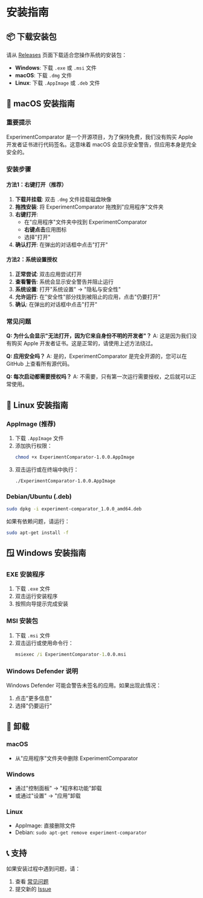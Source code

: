 # 安装指南

## 📦 下载安装包

请从 [Releases](https://github.com/chouheiwa/ExperimentComparator/releases) 页面下载适合您操作系统的安装包：

- **Windows**: 下载 `.exe` 或 `.msi` 文件
- **macOS**: 下载 `.dmg` 文件
- **Linux**: 下载 `.AppImage` 或 `.deb` 文件

## 🍎 macOS 安装指南

### 重要提示
ExperimentComparator 是一个开源项目，为了保持免费，我们没有购买 Apple 开发者证书进行代码签名。这意味着 macOS 会显示安全警告，但应用本身是完全安全的。

### 安装步骤

#### 方法1：右键打开（推荐）
1. **下载并挂载**: 双击 `.dmg` 文件挂载磁盘映像
2. **拖拽安装**: 将 ExperimentComparator 拖拽到"应用程序"文件夹
3. **右键打开**: 
   - 在"应用程序"文件夹中找到 ExperimentComparator
   - **右键点击**应用图标
   - 选择"打开"
4. **确认打开**: 在弹出的对话框中点击"打开"

#### 方法2：系统设置授权
1. **正常尝试**: 双击应用尝试打开
2. **查看警告**: 系统会显示安全警告并阻止运行
3. **系统设置**: 打开"系统设置" → "隐私与安全性"
4. **允许运行**: 在"安全性"部分找到被阻止的应用，点击"仍要打开"
5. **确认**: 在弹出的对话框中点击"打开"

### 常见问题

**Q: 为什么会显示"无法打开，因为它来自身份不明的开发者"？**
A: 这是因为我们没有购买 Apple 开发者证书。这是正常的，请使用上述方法绕过。

**Q: 应用安全吗？**
A: 是的，ExperimentComparator 是完全开源的，您可以在 GitHub 上查看所有源代码。

**Q: 每次启动都需要授权吗？**
A: 不需要，只有第一次运行需要授权，之后就可以正常使用。

## 🐧 Linux 安装指南

### AppImage (推荐)
1. 下载 `.AppImage` 文件
2. 添加执行权限：
   ```bash
   chmod +x ExperimentComparator-1.0.0.AppImage
   ```
3. 双击运行或在终端中执行：
   ```bash
   ./ExperimentComparator-1.0.0.AppImage
   ```

### Debian/Ubuntu (.deb)
```bash
sudo dpkg -i experiment-comparator_1.0.0_amd64.deb
```

如果有依赖问题，请运行：
```bash
sudo apt-get install -f
```

## 🪟 Windows 安装指南

### EXE 安装程序
1. 下载 `.exe` 文件
2. 双击运行安装程序
3. 按照向导提示完成安装

### MSI 安装包
1. 下载 `.msi` 文件
2. 双击运行或使用命令行：
   ```cmd
   msiexec /i ExperimentComparator-1.0.0.msi
   ```

### Windows Defender 说明
Windows Defender 可能会警告未签名的应用。如果出现此情况：
1. 点击"更多信息"
2. 选择"仍要运行"

## 🔧 卸载

### macOS
- 从"应用程序"文件夹中删除 ExperimentComparator

### Windows
- 通过"控制面板" → "程序和功能"卸载
- 或通过"设置" → "应用"卸载

### Linux
- AppImage: 直接删除文件
- Debian: `sudo apt-get remove experiment-comparator`

## 📞 支持

如果安装过程中遇到问题，请：
1. 查看 [常见问题](https://github.com/chouheiwa/ExperimentComparator/issues?q=is%3Aissue+label%3Aquestion)
2. 提交新的 [Issue](https://github.com/chouheiwa/ExperimentComparator/issues/new) 